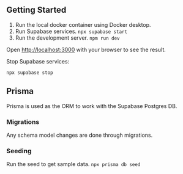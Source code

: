 ## Getting Started

1. Run the local docker container using Docker desktop.
2. Run Supabase services. `npx supabase start`
3. Run the development server. `npm run dev`

Open [http://localhost:3000](http://localhost:3000) with your browser to see the result.

Stop Supabase services:

`npx supabase stop`

## Prisma

Prisma is used as the ORM to work with the Supabase Postgres DB.

### Migrations

Any schema model changes are done through migrations.

### Seeding

Run the seed to get sample data.
`npx prisma db seed`

